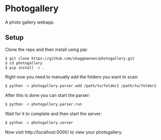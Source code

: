 # Photogallery

A photo gallery webapp.

## Setup
Clone the repo and then install using pip:

```bash
$ git clone https://github.com/skaggmannen/photogallery.git
$ cd photogallery
$ pip install -e .
```

Right now you need to manually add the folders you want to scan:

```bash
$ python -m photogallery.parser.add /path/to/folder1 /path/to/folder2
```

After this is done you can start the parser:

```bash
$ python -m photogallery.parser.run
```

Wait for it to complete and then start the server:

```bash
$ python -m photogallery.server
```

Now visit http://localhost:5000/ to view your photogallery.
